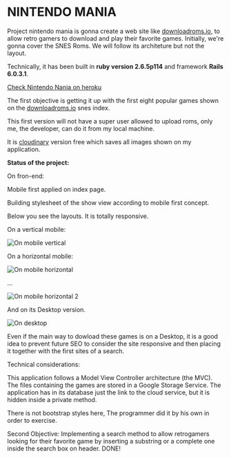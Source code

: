 # NINTENDO MANIA 

Project nintendo mania is gonna create a web site like [downloadroms.io](https://www.downloadroms.io/roms/super-nintendo/), to allow retro gamers to download and play their favorite games. Initially, we're gonna cover the SNES Roms. We will follow its architeture but not the layout.

Technically, it has been built in **ruby version 2.6.5p114** and framework **Rails 6.0.3.1**.

[Check Nintendo Nania on heroku](https://ancient-bayou-79761.herokuapp.com/)

The first objective is getting it up with the first eight popular games shown on the [downloadroms.io](https://www.downloadroms.io/roms/super-nintendo/) snes index.

This first version will not have a super user allowed to upload roms, only me, the developer, can do it from my local machine.

It is [cloudinary](https://cloudinary.com/) version free which saves all images shown on my application.

**Status of the project:**

On fron-end:

Mobile first applied on index page.

Building stylesheet of the show view according to mobile first concept.

Below you see the layouts. It is totally responsive.

On a vertical mobile:

![On mobile vertical](https://res.cloudinary.com/dilwtauny/image/upload/v1593373780/readme%20nintendo%20mania/layout_mobile_nintendo_mania1_aou6ih.jpg)

On a horizontal mobile:

![On mobile horizontal](https://res.cloudinary.com/dilwtauny/image/upload/v1593373842/readme%20nintendo%20mania/layout_mobile_nintendo_mania2_xf7p2j.jpg)

...

![On mobile horizontal 2](https://res.cloudinary.com/dilwtauny/image/upload/v1593373870/readme%20nintendo%20mania/layout_mobile_nintendo_mania3_on9tk2.jpg)

And on its Desktop version.

![On desktop](https://res.cloudinary.com/dilwtauny/image/upload/v1593374209/readme%20nintendo%20mania/layout_nintendo_mania_desktop_maxuyo.jpg)

Even if the main way to dowload these games is on a Desktop, it is a good idea to prevent future SEO to consider the site responsive and then placing it together with the first sites of a search.

Technical considerations:

This application follows a Model View Controller architecture (the MVC).
The files containing the games are stored in a Google Storage Service.
The application has in its database just the link to the cloud service, but it is hidden inside a private method.

There is not bootstrap styles here, The programmer did it by his own in order to exercise.

Second Objective: Implementing a search method to allow retrogamers looking for their favorite game by inserting a substring or a complete one inside the search box on header. DONE!
